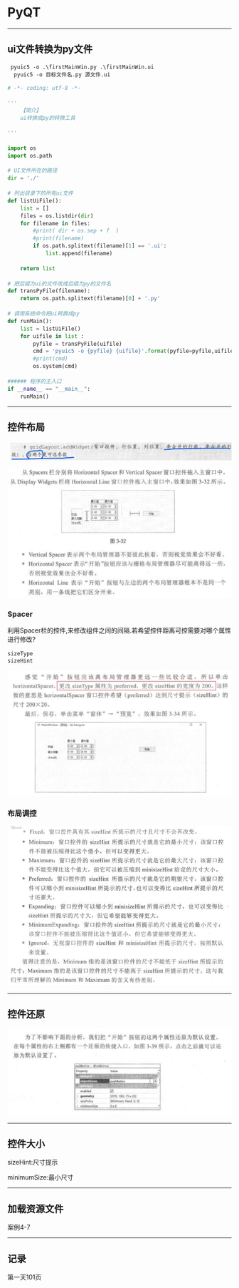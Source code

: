 # PyQT

-----

## ui文件转换为py文件

```text
 pyuic5 -o .\firstMainWin.py .\firstMainWin.ui
  pyuic5 -o 目标文件名.py 源文件.ui
```

```python
# -*- coding: utf-8 -*-

'''
    【简介】
	ui转换成py的转换工具
     
'''

import os 
import os.path 

# UI文件所在的路径 
dir = './'  

# 列出目录下的所有ui文件
def listUiFile(): 
	list = []
	files = os.listdir(dir)  
	for filename in files:  
		#print( dir + os.sep + f  )
		#print(filename)
		if os.path.splitext(filename)[1] == '.ui':
			list.append(filename)
	
	return list

# 把后缀为ui的文件改成后缀为py的文件名	
def transPyFile(filename): 
	return os.path.splitext(filename)[0] + '.py' 

# 调用系统命令把ui转换成py
def runMain():
	list = listUiFile()
	for uifile in list :
		pyfile = transPyFile(uifile)
		cmd = 'pyuic5 -o {pyfile} {uifile}'.format(pyfile=pyfile,uifile=uifile)  
		#print(cmd)
		os.system(cmd)

###### 程序的主入口		
if __name__ == "__main__":  	
	runMain()

```

------------

## 控件布局

![image-20210116195458476](picture/qt/image-20210116195458476.png)

![image-20210116195510610](picture/qt/image-20210116195510610.png)

### Spacer

利用Spacer栏的控件,来修改组件之间的间隔.若希望控件距离可控需要对哪个属性进行修改?

```
sizeType
sizeHint
```

![image-20210116195446713](picture/qt/image-20210116195446713.png)

### 布局调控

![image-20210116200252383](picture/qt/image-20210116200252383.png)

----------------

## 控件还原

![image-20210116195908456](picture/qt/image-20210116195908456.png)

----

## 控件大小

sizeHint:尺寸提示

minimumSize:最小尺寸

----------

## 加载资源文件

案例4-7



---------



## 记录

第一天101页